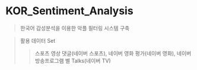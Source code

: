 # KOR_Sentiment_Analysis
> 한국어 감성분석을 이용한 악플 필터링 시스템 구축

> 활용 데이터 Set
>> 스포츠 영상 댓글(네이버 스포츠), 네이버 영화 평가(네이버 영화), 네이버 방송프로그램 별 Talks(네이버 TV)
